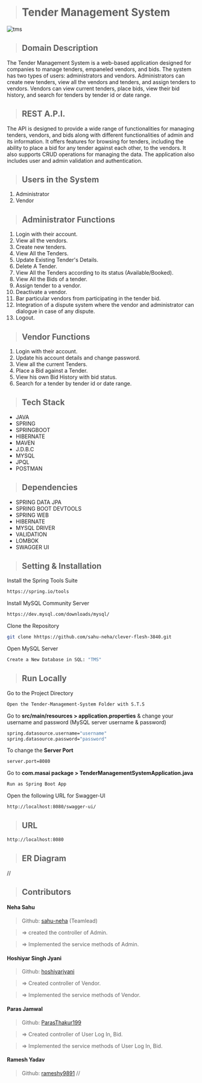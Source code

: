 > # Tender Management System

![tms](https://user-images.githubusercontent.com/109987397/236569887-8214b120-29f1-4245-8783-69e9630b246b.png)

> ## Domain Description

The Tender Management System is a web-based application designed for companies to manage tenders, empaneled vendors, and bids. The system has two types of users: administrators and vendors. Administrators can create new tenders, view all the vendors and tenders, and assign tenders to vendors. Vendors can view current tenders, place bids, view their bid history, and search for tenders by tender id or date range.

<!--
> ## Domain Description
Whenever a company requires a service/merchandise, a tender is floated. The company maintains an empaneled list of Vendors. An empaneled vendor can only bid for a tender. Every vendor can bid only once against each tender. Against each tender, there may be bids from several vendors. The company will then select the most suitable bid and places the order with that vendor. 
-->

> ## REST A.P.I.
The API is designed to provide a wide range of functionalities for managing tenders, vendors, and bids along with different functionalities of admin and its information.
It offers features for browsing for tenders, including the ability to place a bid for any tender against each other, to the vendors. It also supports CRUD operations for managing the data.
The application also includes user and admin validation and authentication.

> ## Users in the System
1. Administrator
2. Vendor

> ## Administrator Functions
1. Login with their account.
2. View all the vendors.
3. Create new tenders.
4. View All the Tenders.
5. Update Existing Tender's Details.
6. Delete A Tender.
7. View All the Tenders according to its status (Available/Booked).
8. View All the Bids of a tender.
9. Assign tender to a vendor.
10. Deactivate a vendor.
11. Bar particular vendors from participating in the tender bid.
12. Integration of a dispute system where the vendor and administrator can dialogue in case of any dispute.
13. Logout.


> ## Vendor Functions
1. Login with their account.
2. Update his account details and change password.
3. View all the current Tenders.
4. Place a Bid against a Tender.
5. View his own Bid History with bid status.
6. Search for a tender by tender id or date range.


> ## Tech Stack

- JAVA
- SPRING
- SPRINGBOOT
- HIBERNATE
- MAVEN
- J.D.B.C
- MYSQL
- JPQL
- POSTMAN

> ## Dependencies

- SPRING DATA JPA
- SPRING BOOT DEVTOOLS
- SPRING WEB
- HIBERNATE
- MYSQL DRIVER
- VALIDATION
- LOMBOK
- SWAGGER UI


> ## Setting & Installation 

Install the Spring Tools Suite 
```bash
https://spring.io/tools
```

Install MySQL Community Server

```bash
https://dev.mysql.com/downloads/mysql/
```

Clone the Repository

```bash
git clone hhttps://github.com/sahu-neha/clever-flesh-3840.git
```

Open MySQL Server
```bash
Create a New Database in SQL: "TMS" 
```

> ## Run Locally

Go to the Project Directory

```bash
Open the Tender-Management-System Folder with S.T.S
```

Go to **src/main/resources > application.properties** & change your username and password (MySQL server username & password)

```bash
spring.datasource.username="username"
spring.datasource.password="password"
```

To change the **Server Port**

```bash
server.port=8080
```

Go to **com.masai package > TenderManagementSystemApplication.java**

```bash
Run as Spring Boot App
```

Open the following URL for Swagger-UI 
```bash
http://localhost:8080/swagger-ui/
```

> ## URL
```bash
http://localhost:8080
```

> ## ER Diagram

//


> ## Contributors

#### Neha Sahu

> Github: [sahu-neha](https://github.com/sahu-neha) 
(Teamlead)

> => created the controller of Admin.

> => Implemented the service methods of Admin.

#### Hoshiyar Singh Jyani

> Github: [hoshiyarjyani](https://github.com/hoshiyarjyani)

> => Created controller of Vendor.

> => Implemented the service methods of Vendor.

#### Paras Jamwal

> Github: [ParasThakur199](https://github.com/ParasThakur199)

> => Created controller of User Log In, Bid.

> => Implemented the service methods of User Log In, Bid.

#### Ramesh Yadav

> Github: [rameshy9891](https://github.com/rameshy9891)
//

